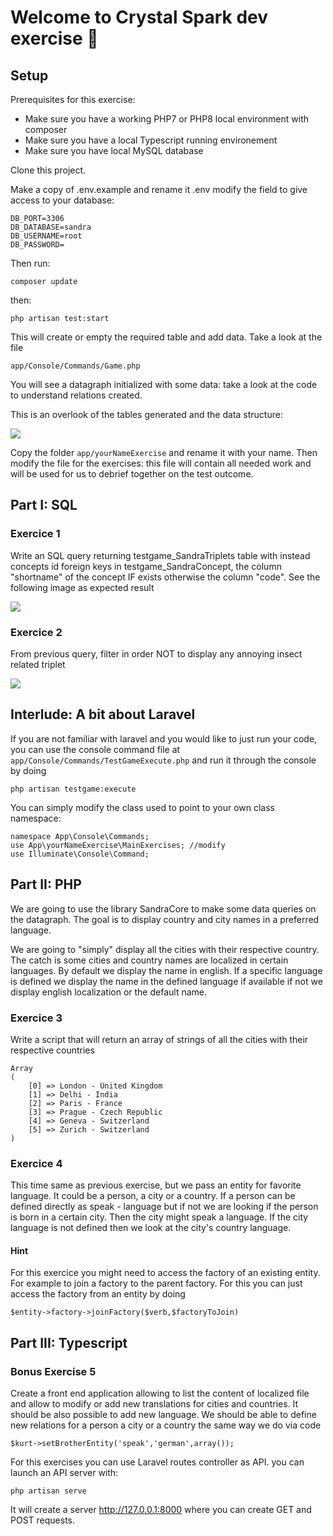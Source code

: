 # Welcome to Crystal Spark dev exercise 🥳

## Setup

Prerequisites for this exercise:
* Make sure you have a working PHP7 or PHP8 local environment with composer
* Make sure you have a local Typescript running environement
* Make sure you have local MySQL database

Clone this project. 

Make a copy of .env.example and rename it .env
modify the field to give access to your database:

```
DB_PORT=3306
DB_DATABASE=sandra
DB_USERNAME=root
DB_PASSWORD=
```

Then run:

`composer update`

then:

`php artisan test:start`

This will create or empty the required table and
add data. Take a look at the file 

`app/Console/Commands/Game.php`

You will see a datagraph initialized with some data: take a look 
at the code to understand relations created.

This is an overlook of the tables generated and the data structure:

![](LocalizationGame/setup1.png)

Copy the folder `app/yourNameExercise` and rename it with your name. Then modify the file for the exercises: this file will contain all needed work and will be used for us to debrief together on the test outcome.

##  Part I: SQL

###  Exercice 1

Write an SQL query returning testgame_SandraTriplets table with instead concepts id foreign keys
in testgame_SandraConcept, the column "shortname" of the concept IF exists otherwise the 
column "code". See the following image as expected result 

![](LocalizationGame/sql1.png)

###  Exercice 2

From previous query, filter in order NOT to display any annoying insect related triplet

![](LocalizationGame/sql2.png)

## Interlude: A bit about Laravel

If you are not familiar with laravel and you would like to just run your code, you can use the console command file at
`app/Console/Commands/TestGameExecute.php`
and run it through the console by doing

`php artisan testgame:execute`

You can simply modify the class used to point to your own class namespace:

```
namespace App\Console\Commands;
use App\yourNameExercise\MainExercises; //modify
use Illuminate\Console\Command;
```

##  Part II: PHP

We are going to use the library SandraCore to make some data queries on the datagraph.
The goal is to display country and city names in a preferred language.

We are going to "simply" display all the cities with their respective country. 
The catch is some cities and country names are localized in certain languages.
By default we display the name in english. If a specific language is defined we display the name in
the defined language if available if not we display english localization or the default name.

###  Exercice 3

Write a script that will return an array of strings of all the cities with their respective countries

```
Array
(
    [0] => London - United Kingdom
    [1] => Delhi - India
    [2] => Paris - France
    [3] => Prague - Czech Republic
    [4] => Geneva - Switzerland
    [5] => Zurich - Switzerland
)
```

###  Exercice 4

This time same as previous exercise, but we pass an entity for favorite language. It could be a person, a city or a country. If a person can be defined directly as speak - language but if not we are looking if the person is born in a certain city. Then the city might speak a language. If the city language is not
defined then we look at the city's country language.

####  Hint
For this exercice you might need to access the factory of an existing entity. For example to join a factory
to the parent factory. For this you can just access the factory from an entity by doing

`$entity->factory->joinFactory($verb,$factoryToJoin)`

## Part III: Typescript

###  Bonus Exercise 5

Create a front end application allowing to list the content of localized
file and allow to modify or add new translations for cities and countries. It should be also possible 
to add new language. We should be able to define new relations for a person a city or a country the same way we do via code

`$kurt->setBrotherEntity('speak','german',array());`

For this exercises you can use Laravel routes controller as API. you can launch an API server with:

`php artisan serve`

It will create a server http://127.0.0.1:8000 where you can create GET and POST requests.
